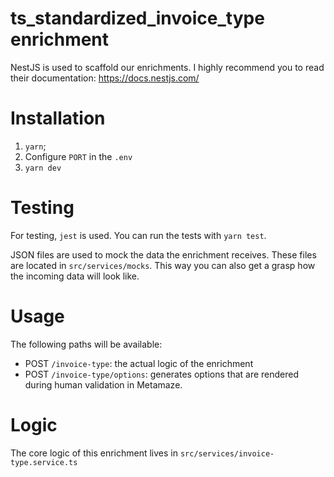 # ts_standardized_invoice_type enrichment

NestJS is used to scaffold our enrichments. I highly recommend you to read their documentation: https://docs.nestjs.com/

# Installation

1. `yarn`;
2. Configure `PORT` in the `.env`
3. `yarn dev`

# Testing

For testing, `jest` is used. You can run the tests with `yarn test`.

JSON files are used to mock the data the enrichment receives. These files are located in `src/services/mocks`. This way you can also get a grasp how the incoming data will look like.

# Usage

The following paths will be available:

- POST `/invoice-type`: the actual logic of the enrichment
- POST `/invoice-type/options`: generates options that are rendered during human validation in Metamaze.

# Logic

The core logic of this enrichment lives in `src/services/invoice-type.service.ts`
